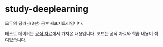 # study-deeplearning
모두의 딥러닝(3판) 공부 레포지토리입니다.

테스트 데이터는 [공식 자료](https://github.com/taehojo/deeplearning)에서 가져온 내용입니다.
코드는 공식 자료와 학습 내용이 섞여있습니다.

